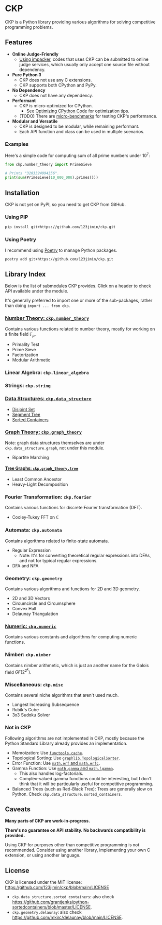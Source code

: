 # CKP

CKP is a Python library providing various algorithms for solving competitive programming problems.

## Features

- **Online Judge-Friendly**
  - [Using impacker](impacker.md), codes that uses CKP can be submitted to online judge services, which usually only accept one source file without dependency.
- **Pure Python 3**
  - CKP does not use any C extensions.
  - CKP supports both CPython and PyPy.
- **No Dependency**
  - CKP does not have any dependency.
- **Performant**
  - CKP is micro-optimized for CPython.
    - See [Optimizing CPython Code](./optimization/index.md) for optimization tips.
  - (TODO) There are [micro-benchmarks](./benchmark/index.md) for testing CKP's performance.
- **Modular and Versatile**
  - CKP is designed to be modular, while remaining performant.
  - Each API function and class can be used in multiple scenarios.

### Examples

Here's a simple code for computing sum of all prime numbers under $10^7$:

```py
from ckp.number_theory import PrimeSieve

# Prints "3203324994356".
print(sum(PrimeSieve(10_000_000).primes()))
```

## Installation

CKP is not yet on PyPI, so you need to get CKP from GitHub.

### Using PIP

```sh
pip install git+https://github.com/123jimin/ckp.git
```

### Using Poetry

I recommend using [Poetry](https://python-poetry.org/) to manage Python packages.

```sh
poetry add git+https://github.com/123jimin/ckp.git
```

## Library Index

Below is the list of submodules CKP provides. Click on a header to check API available under the module.

It's generally preferred to import one or more of the sub-packages, rather than doing `import ... from ckp`.

### [Number Theory: `ckp.number_theory`](./number_theory/index.md)

Contains various functions related to number theory, mostly for working on a finite field $\mathbb{F}_p$.

- Primality Test
- Prime Sieve
- Factorization
- Modular Arithmetic

### Linear Algebra: `ckp.linear_algebra`

### Strings: `ckp.string`

### [Data Structures: `ckp.data_structure`](./data_structure/index.md)

- [Disjoint Set](./data_structure/disjoint_set.md)
- [Segment Tree](./data_structure/segment_tree.md)
- [Sorted Containers](./data_structure/segment_tree.md)

### [Graph Theory: `ckp.graph_theory`](./graph_theory/index.md)

Note: graph data structures themselves are under `ckp.data_structure.graph`, not under this module.

- Bipartite Marching

#### [Tree Graphs: `ckp.graph_theory.tree`](./graph_theory/tree.md)

- Least Common Ancestor
- Heavy-Light Decomposition

### Fourier Transformation: `ckp.fourier`

Contains various functions for discrete Fourier transformation (DFT).

- Cooley-Tukey FFT on $\mathbb{C}$

### Automata: `ckp.automata`

Contains algorithms related to finite-state automata.

- Regular Expression
  - Note: It's for converting theoretical regular expressions into DFAs, and not for typical regular expressions.
- DFA and NFA

### Geometry: `ckp.geometry`

Contains various algorithms and functions for 2D and 3D geometry.

- 2D and 3D Vectors
- Circumcircle and Circumsphere
- Convex Hull
- Delaunay Triangulation

### [Numeric: `ckp.numeric`](./numeric/index.md)

Contains various constants and algorithms for computing numeric functions.

### Nimber: `ckp.nimber`

Contains nimber arithmetic, which is just an another name for the Galois field $GF(2^{2^k})$.

### Miscellaneous: `ckp.misc`

Contains several niche algorithms that aren't used much.

- Longest Increasing Subsequence
- Rubik's Cube
- 3x3 Sudoku Solver

### Not in CKP

Following algorithms are not implemented in CKP, mostly because the Python Standard Library already provides an implementation.

- Memoization: Use [`functools.cache`](https://docs.python.org/3/library/functools.html#functools.cache).
- Topological Sorting: Use [`graphlib.TopologicalSorter`](https://docs.python.org/3/library/graphlib.html#graphlib.TopologicalSorter).
- Error Function: Use [`math.erf` and `math.erfc`](https://docs.python.org/3/library/math.html#math.erf).
- Gamma Function: Use [`math.gamma` and `math.lgamma`](https://docs.python.org/3/library/math.html#math.gamma).
  - This also handles log-factorials.
  - Complex-valued gamma functions could be interesting, but I don't think that it will be particularly useful for competitive programming.
- Balanced Trees (such as Red-Black Tree): Trees are generally slow on Python. Check `ckp.data_structure.sorted_containers`.

## Caveats

**Many parts of CKP are work-in-progress.**

**There's no guarantee on API stability. No backwards compatibility is provided.**

Using CKP for purposes other than competitive programming is not recommended. Consider using another library, implementing your own C extension, or using another language.

## License

CKP is licensed under the MIT license: <https://github.com/123jimin/ckp/blob/main/LICENSE>

- `ckp.data_structure.sorted_containers`: also check <https://github.com/grantjenks/python-sortedcontainers/blob/master/LICENSE>.
- `ckp.geometry.delaunay`: also check <https://github.com/mkirc/delaunay/blob/main/LICENSE>.